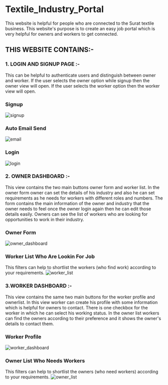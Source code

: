 # Textile_Industry_Portal

This website is helpful for people who are connected to the Surat textile business. This website's purpose is to create an easy job portal which is very helpful for owners and workers to get connected.

## THIS WEBSITE CONTAINS:-

### 1. LOGIN AND SIGNUP PAGE :-
This can be helpful to authenticate users and distinguish between owner and worker. If the user selects the owner option while signup then the owner view will open. If the user selects the worker option then the worker view will open.
### Signup
![signup](https://github.com/PatelNisarg28/Surat_Textile_Job_Portal/assets/98385350/a2eb7585-39e8-40ad-9444-41599dc72ec7)
### Auto Email Send
![email](https://github.com/PatelNisarg28/Surat_Textile_Job_Portal/assets/98385350/fc9570a5-363d-4962-88d8-263c8b88b4ef)
### Login
![login](https://github.com/PatelNisarg28/Surat_Textile_Job_Portal/assets/98385350/0dfc147a-d0a0-4669-a581-ce6ac1459eeb)

### 2. OWNER DASHBOARD :-
This view contains the two main buttons owner form and worker list. In the owner form owner can set the details of his industry and also he can set requirements as he needs for workers with different roles and numbers. The form contains the main information of the owner and industry that the owner needs to feel once the owner login again then he can edit those details easily. Owners can see the list of workers who are looking for opportunities to work in their industry.
### Owner Form
![owner_dashboard](https://github.com/PatelNisarg28/Surat_Textile_Job_Portal/assets/98385350/05f199aa-93e0-4b09-980a-81948a93a31e)
### Worker List Who Are Lookin For Job
This filters can help to shortlist the workers (who find work) according to your requirements.
![worker_list](https://github.com/PatelNisarg28/Surat_Textile_Job_Portal/assets/98385350/0ac36c3f-8915-4b34-be88-f3bc23a1969f)

### 3.WORKER DASHBOARD :-
This view contains the same two main buttons for the worker profile and ownerlist. In this view worker can create his profile with some information which is helpful for owners to contact. There is one checkbox for the worker in which he can select his working status. In the owner list workers can find the owners according to their preference and it shows the owner's details to contact them. 
### Worker Profile
![worker_dashboard](https://github.com/PatelNisarg28/Surat_Textile_Job_Portal/assets/98385350/9fa3882f-d4a8-438b-890a-d528650f7784)
### Owner List Who Needs Workers
This filters can help to shortlist the owners (who need workers) according to your requirements.
![owner_list](https://github.com/PatelNisarg28/Surat_Textile_Job_Portal/assets/98385350/2b0db4b8-834d-45b2-9d6d-914feb8510cc)
